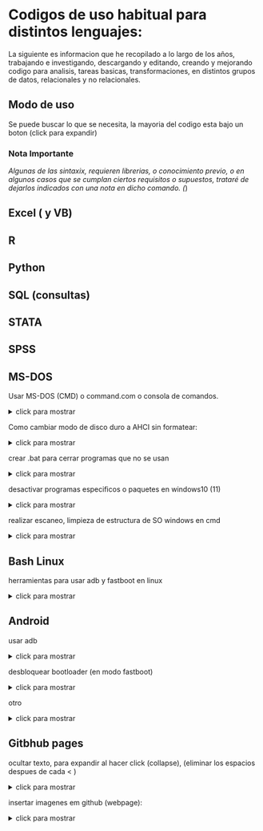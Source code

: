 # Codigos de uso habitual para distintos lenguajes:

La siguiente es informacion que he recopilado a lo largo de los años, trabajando e investigando, descargando y editando, creando y mejorando codigo para analisis, tareas basicas, transformaciones, en distintos grupos de datos, relacionales y no relacionales.

##  Modo de uso
 Se puede buscar lo que se necesita, la mayoria del codigo esta bajo un boton (click para expandir)

### Nota Importante

*Algunas de las sintaxix, requieren librerias, o conocimiento previo, o en algunos casos que se cumplan ciertos requisitos o supuestos, trataré de dejarlos indicados con una nota en dicho comando. (*)


## Excel ( y VB)

## R

## Python

## SQL (consultas)

## STATA

## SPSS

## MS-DOS

Usar MS-DOS (CMD) o command.com o consola de comandos.

<details><summary>click para mostrar</summary>
<p>
  
  - inicio
  - ejecutar o buscar
  
  - cmd
  
  - para ejecutarlo en modo administrador, segundo boton del mouse en el icono de la aplicacion, "ejecutar como administrador" 
  
</p>
</details>

Como cambiar modo de disco duro a AHCI sin formatear:

<details><summary>click para mostrar</summary>
<p>

- cmd (modo admin)
- bcdedit /set {current} safeboot minimal
 #### reiniciar a la bios, activar modo ACHI y listo. entrar a windows de nuevo
- cmd
- bcdedit /deletevalue {current} safeboot
- reiniciar
 
</p>
</details>

crear .bat para cerrar programas que no se usan 
<details><summary>click para mostrar</summary>
<p>
(por ejemplo, antes de editar, o usar algun software muy pesado)

- creamos un archivo de texto, lo renombramos a xxx.bat y escribimos lo siguiente:
- echo off
- taskkil /im nombredelproceso.exe /F
- echo off
- exit
</p>
</details>



desactivar programas especificos o paquetes en windows10 (11)

<details><summary>click para mostrar</summary>
<p>

  listar aplicaciones

   - DISM /Online /Get–ProvisionedAppxPackages | select–string Packagename

  desinstalarlas (cambiando nombre del paquete)

   - DISM /Online /Remove–ProvisionedAppxPackage /PackageName:PACKAGENAME

</p>
</details>

realizar escaneo, limpieza de estructura de SO windows en cmd
<details><summary>click para mostrar</summary>
<p>
 
- sfc /scannow
- DISM.exe /Online /Cleanup-image /Restorehealth
 
</p>
</details>

## Bash Linux

herramientas para usar adb y fastboot en linux
<details><summary>click para mostrar</summary>
<p>
 
- sudo apt-get install android-tools-adb 
- sudo apt-get install android-tools-fastboot
 
</p>
</details>
 
## Android
usar adb

<details><summary>click para mostrar</summary>
<p>
abrir cmd, navegar a la carpeta de ADB (se debe instalar), o abrir ventana de comandos en dicha carpeta, por ej: cd/adb
adb devices
si el dispositivo esta activo, y con modo de depuracion activado via usb, se vera su codigo. en caso contrario habilitarlo en android.

para iniciar el bootloader (desde android, conectado por usb)
- adb restart bootloader
 
para reiniciar el dispositivo
- adb restart 
</p>
</details>

desbloquear bootloader (en modo fastboot)
<details><summary>click para mostrar</summary>
<p>
 
- fastboot flashing unlock
- fastboot flashin unlock_critical

bloquear bootloader % ojo que al desbloquear o bloquear el bootloader el telefono se reinicia de fabrica %

- fastboot flashing lock
- fastboot flashing lock_critical

 
</p>
</details>

otro

<details><summary>click para mostrar</summary>
<p>
 
  escribir aqui el texto a expandir.
 
</p>
</details>


## Gitbhub pages

ocultar texto, para expandir al hacer click (collapse), (eliminar los espacios despues de cada < ) 

<details><summary>click para mostrar</summary>
<p>

< details>< summary>click para mostrar< /summary>
< p>
 
  escribir aqui el texto a expandir.
 
< /p>
< /details>

  </p>
</details>


insertar imagenes em github (webpage):
 <details><summary>click para mostrar</summary>
<p>
usar ! [comentario] (url) sin espacios,  (el link entre parentesis)
ejemplo (quitar espacio y se verá la imagen insertada: 
 
 \ ! [imagen de gatito](https://ejemplo-el-meme-del-gato-en-la-mesa-portada.jpg )
 
 ![imagen de gatito](https://cdn2.actitudfem.com/media/files/styles/big_img/public/images/2019/08/de-donde-salio-el-meme-del-gato-en-la-mesa-portada.jpg)
 
 
  </p>
</details>
